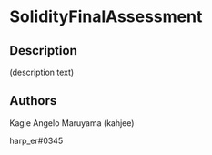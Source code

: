 # SolidityFinalAssessment

## Description

(description text)

## Authors

Kagie Angelo Maruyama (kahjee) 

harp_er#0345
